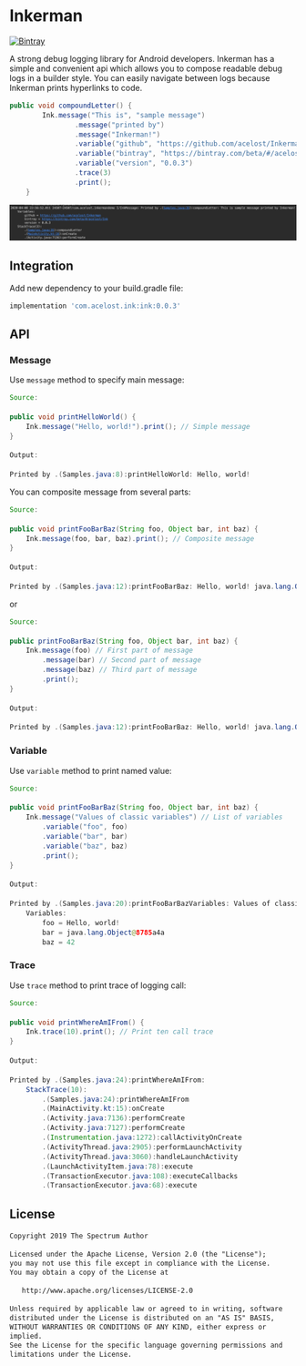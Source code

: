 # Inkerman

[![Bintray][bintraybadge-svg]][bintray]

A strong debug logging library for Android developers. Inkerman has a simple and convenient api which allows you to compose readable debug logs in a builder style. You can easily navigate between logs because Inkerman prints hyperlinks to code.

```java
public void compoundLetter() {
        Ink.message("This is", "sample message")
                .message("printed by")
                .message("Inkerman!")
                .variable("github", "https://github.com/acelost/Inkerman")
                .variable("bintray", "https://bintray.com/beta/#/acelost/Ink")
                .variable("version", "0.0.3")
                .trace(3)
                .print();
    }
```
![](compound_message_sample.png)

## Integration
Add new dependency to your build.gradle file:
```groovy
implementation 'com.acelost.ink:ink:0.0.3'
```

## API

### Message

Use `message` method to specify main message:

```java
Source:

public void printHelloWorld() {
    Ink.message("Hello, world!").print(); // Simple message
}

Output:

Printed by .(Samples.java:8):printHelloWorld: Hello, world!
```
You can composite message from several parts:
```java
Source:

public void printFooBarBaz(String foo, Object bar, int baz) {
    Ink.message(foo, bar, baz).print(); // Composite message
}

Output:

Printed by .(Samples.java:12):printFooBarBaz: Hello, world! java.lang.Object@a4f33b5 42
```
or
```java
Source:

public printFooBarBaz(String foo, Object bar, int baz) {
    Ink.message(foo) // First part of message
        .message(bar) // Second part of message
        .message(baz) // Third part of message
        .print();
}

Output:

Printed by .(Samples.java:12):printFooBarBaz: Hello, world! java.lang.Object@a4f33b5 42
```
### Variable
Use `variable` method to print named value:
```java
Source:

public void printFooBarBaz(String foo, Object bar, int baz) {
    Ink.message("Values of classic variables") // List of variables
        .variable("foo", foo)
        .variable("bar", bar)
        .variable("baz", baz)
        .print();
}

Output:

Printed by .(Samples.java:20):printFooBarBazVariables: Values of classic variables 
    Variables:
    	foo = Hello, world!
    	bar = java.lang.Object@8785a4a
    	baz = 42
```
### Trace
Use `trace` method to print trace of logging call:
```java
Source:

public void printWhereAmIFrom() {
    Ink.trace(10).print(); // Print ten call trace
}

Output:

Printed by .(Samples.java:24):printWhereAmIFrom: 
    StackTrace(10):
    	.(Samples.java:24):printWhereAmIFrom
    	.(MainActivity.kt:15):onCreate
    	.(Activity.java:7136):performCreate
    	.(Activity.java:7127):performCreate
    	.(Instrumentation.java:1272):callActivityOnCreate
    	.(ActivityThread.java:2905):performLaunchActivity
    	.(ActivityThread.java:3060):handleLaunchActivity
    	.(LaunchActivityItem.java:78):execute
    	.(TransactionExecutor.java:108):executeCallbacks
    	.(TransactionExecutor.java:68):execute
```


## License

    Copyright 2019 The Spectrum Author

    Licensed under the Apache License, Version 2.0 (the "License");
    you may not use this file except in compliance with the License.
    You may obtain a copy of the License at

       http://www.apache.org/licenses/LICENSE-2.0

    Unless required by applicable law or agreed to in writing, software
    distributed under the License is distributed on an "AS IS" BASIS,
    WITHOUT WARRANTIES OR CONDITIONS OF ANY KIND, either express or implied.
    See the License for the specific language governing permissions and
    limitations under the License.

[bintray]: https://bintray.com/acelost/Ink/ink
[bintraybadge-svg]: https://img.shields.io/bintray/v/acelost/Ink/ink.svg